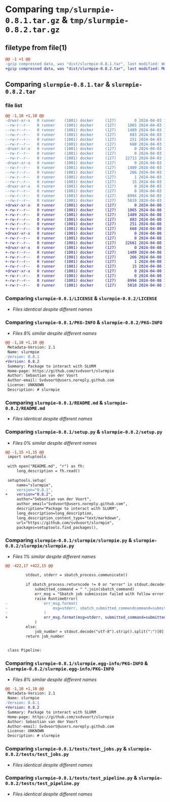 # Comparing `tmp/slurmpie-0.8.1.tar.gz` & `tmp/slurmpie-0.8.2.tar.gz`

## filetype from file(1)

```diff
@@ -1 +1 @@
-gzip compressed data, was "dist/slurmpie-0.8.1.tar", last modified: Wed Apr  3 13:48:01 2024, max compression
+gzip compressed data, was "dist/slurmpie-0.8.2.tar", last modified: Mon Apr  8 13:58:25 2024, max compression
```

## Comparing `slurmpie-0.8.1.tar` & `slurmpie-0.8.2.tar`

### file list

```diff
@@ -1,18 +1,18 @@
-drwxr-xr-x   0 runner    (1001) docker     (127)        0 2024-04-03 13:48:01.000000 slurmpie-0.8.1/
--rw-r--r--   0 runner    (1001) docker     (127)     1065 2024-04-03 13:47:37.000000 slurmpie-0.8.1/LICENSE
--rw-r--r--   0 runner    (1001) docker     (127)     1489 2024-04-03 13:48:01.000000 slurmpie-0.8.1/PKG-INFO
--rw-r--r--   0 runner    (1001) docker     (127)      883 2024-04-03 13:47:37.000000 slurmpie-0.8.1/README.md
--rw-r--r--   0 runner    (1001) docker     (127)      251 2024-04-03 13:48:01.000000 slurmpie-0.8.1/setup.cfg
--rw-r--r--   0 runner    (1001) docker     (127)      668 2024-04-03 13:47:37.000000 slurmpie-0.8.1/setup.py
-drwxr-xr-x   0 runner    (1001) docker     (127)        0 2024-04-03 13:48:01.000000 slurmpie-0.8.1/slurmpie/
--rw-r--r--   0 runner    (1001) docker     (127)        0 2024-04-03 13:47:37.000000 slurmpie-0.8.1/slurmpie/__init__.py
--rw-r--r--   0 runner    (1001) docker     (127)    22713 2024-04-03 13:47:37.000000 slurmpie-0.8.1/slurmpie/slurmpie.py
-drwxr-xr-x   0 runner    (1001) docker     (127)        0 2024-04-03 13:48:01.000000 slurmpie-0.8.1/slurmpie.egg-info/
--rw-r--r--   0 runner    (1001) docker     (127)     1489 2024-04-03 13:48:01.000000 slurmpie-0.8.1/slurmpie.egg-info/PKG-INFO
--rw-r--r--   0 runner    (1001) docker     (127)      266 2024-04-03 13:48:01.000000 slurmpie-0.8.1/slurmpie.egg-info/SOURCES.txt
--rw-r--r--   0 runner    (1001) docker     (127)        1 2024-04-03 13:48:01.000000 slurmpie-0.8.1/slurmpie.egg-info/dependency_links.txt
--rw-r--r--   0 runner    (1001) docker     (127)       15 2024-04-03 13:48:01.000000 slurmpie-0.8.1/slurmpie.egg-info/top_level.txt
-drwxr-xr-x   0 runner    (1001) docker     (127)        0 2024-04-03 13:48:01.000000 slurmpie-0.8.1/tests/
--rw-r--r--   0 runner    (1001) docker     (127)        0 2024-04-03 13:47:37.000000 slurmpie-0.8.1/tests/__init__.py
--rw-r--r--   0 runner    (1001) docker     (127)     8994 2024-04-03 13:47:37.000000 slurmpie-0.8.1/tests/test_jobs.py
--rw-r--r--   0 runner    (1001) docker     (127)     5010 2024-04-03 13:47:37.000000 slurmpie-0.8.1/tests/test_pipeline.py
+drwxr-xr-x   0 runner    (1001) docker     (127)        0 2024-04-08 13:58:25.000000 slurmpie-0.8.2/
+-rw-r--r--   0 runner    (1001) docker     (127)     1065 2024-04-08 13:58:03.000000 slurmpie-0.8.2/LICENSE
+-rw-r--r--   0 runner    (1001) docker     (127)     1489 2024-04-08 13:58:25.000000 slurmpie-0.8.2/PKG-INFO
+-rw-r--r--   0 runner    (1001) docker     (127)      883 2024-04-08 13:58:03.000000 slurmpie-0.8.2/README.md
+-rw-r--r--   0 runner    (1001) docker     (127)      251 2024-04-08 13:58:25.000000 slurmpie-0.8.2/setup.cfg
+-rw-r--r--   0 runner    (1001) docker     (127)      668 2024-04-08 13:58:03.000000 slurmpie-0.8.2/setup.py
+drwxr-xr-x   0 runner    (1001) docker     (127)        0 2024-04-08 13:58:25.000000 slurmpie-0.8.2/slurmpie/
+-rw-r--r--   0 runner    (1001) docker     (127)        0 2024-04-08 13:58:03.000000 slurmpie-0.8.2/slurmpie/__init__.py
+-rw-r--r--   0 runner    (1001) docker     (127)    22661 2024-04-08 13:58:03.000000 slurmpie-0.8.2/slurmpie/slurmpie.py
+drwxr-xr-x   0 runner    (1001) docker     (127)        0 2024-04-08 13:58:25.000000 slurmpie-0.8.2/slurmpie.egg-info/
+-rw-r--r--   0 runner    (1001) docker     (127)     1489 2024-04-08 13:58:25.000000 slurmpie-0.8.2/slurmpie.egg-info/PKG-INFO
+-rw-r--r--   0 runner    (1001) docker     (127)      266 2024-04-08 13:58:25.000000 slurmpie-0.8.2/slurmpie.egg-info/SOURCES.txt
+-rw-r--r--   0 runner    (1001) docker     (127)        1 2024-04-08 13:58:25.000000 slurmpie-0.8.2/slurmpie.egg-info/dependency_links.txt
+-rw-r--r--   0 runner    (1001) docker     (127)       15 2024-04-08 13:58:25.000000 slurmpie-0.8.2/slurmpie.egg-info/top_level.txt
+drwxr-xr-x   0 runner    (1001) docker     (127)        0 2024-04-08 13:58:25.000000 slurmpie-0.8.2/tests/
+-rw-r--r--   0 runner    (1001) docker     (127)        0 2024-04-08 13:58:03.000000 slurmpie-0.8.2/tests/__init__.py
+-rw-r--r--   0 runner    (1001) docker     (127)     8994 2024-04-08 13:58:03.000000 slurmpie-0.8.2/tests/test_jobs.py
+-rw-r--r--   0 runner    (1001) docker     (127)     5010 2024-04-08 13:58:03.000000 slurmpie-0.8.2/tests/test_pipeline.py
```

### Comparing `slurmpie-0.8.1/LICENSE` & `slurmpie-0.8.2/LICENSE`

 * *Files identical despite different names*

### Comparing `slurmpie-0.8.1/PKG-INFO` & `slurmpie-0.8.2/PKG-INFO`

 * *Files 8% similar despite different names*

```diff
@@ -1,10 +1,10 @@
 Metadata-Version: 2.1
 Name: slurmpie
-Version: 0.8.1
+Version: 0.8.2
 Summary: Package to interact with SLURM
 Home-page: https://github.com/svdvoort/slurmpie
 Author: Sebastian van der Voort
 Author-email: Svdvoort@users.noreply.github.com
 License: UNKNOWN
 Description: # slurmpie
```

### Comparing `slurmpie-0.8.1/README.md` & `slurmpie-0.8.2/README.md`

 * *Files identical despite different names*

### Comparing `slurmpie-0.8.1/setup.py` & `slurmpie-0.8.2/setup.py`

 * *Files 0% similar despite different names*

```diff
@@ -1,15 +1,15 @@
 import setuptools
 
 with open("README.md", "r") as fh:
     long_description = fh.read()
 
 setuptools.setup(
     name="slurmpie",
-    version="0.8.1",
+    version="0.8.2",
     author="Sebastian van der Voort",
     author_email="Svdvoort@users.noreply.github.com",
     description="Package to interact with SLURM",
     long_description=long_description,
     long_description_content_type="text/markdown",
     url="https://github.com/svdvoort/slurmpie",
     packages=setuptools.find_packages(),
```

### Comparing `slurmpie-0.8.1/slurmpie/slurmpie.py` & `slurmpie-0.8.2/slurmpie/slurmpie.py`

 * *Files 1% similar despite different names*

```diff
@@ -422,17 +422,15 @@
 
         stdout, stderr = sbatch_process.communicate()
 
         if sbatch_process.returncode != 0 or "error" in stdout.decode("utf-8").lower():
             submitted_command = " ".join(sbatch_command)
             err_msg = "Sbatch job submission failed with follow error:\n{msg}\nSubmitted using the following command:\n{submitted_command}"
             raise RuntimeError(
-                err_msg.format(
-                    msg=stderr, sbatch_submitted_commandcommand=submitted_command
-                )
+                err_msg.format(msg=stderr, submitted_command=submitted_command)
             )
         else:
             job_number = stdout.decode("utf-8").strip().split(":")[0]
         return job_number
 
 
 class Pipeline:
```

### Comparing `slurmpie-0.8.1/slurmpie.egg-info/PKG-INFO` & `slurmpie-0.8.2/slurmpie.egg-info/PKG-INFO`

 * *Files 8% similar despite different names*

```diff
@@ -1,10 +1,10 @@
 Metadata-Version: 2.1
 Name: slurmpie
-Version: 0.8.1
+Version: 0.8.2
 Summary: Package to interact with SLURM
 Home-page: https://github.com/svdvoort/slurmpie
 Author: Sebastian van der Voort
 Author-email: Svdvoort@users.noreply.github.com
 License: UNKNOWN
 Description: # slurmpie
```

### Comparing `slurmpie-0.8.1/tests/test_jobs.py` & `slurmpie-0.8.2/tests/test_jobs.py`

 * *Files identical despite different names*

### Comparing `slurmpie-0.8.1/tests/test_pipeline.py` & `slurmpie-0.8.2/tests/test_pipeline.py`

 * *Files identical despite different names*

